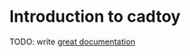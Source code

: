 # Introduction to cadtoy

TODO: write [great documentation](http://jacobian.org/writing/what-to-write/)
